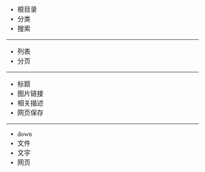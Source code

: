 <span  style="font-family: Simsun,serif; font-size: 17px; ">

- 根目录
- 分类
- 搜索

---

- 列表
- 分页

---

- 标题
- 图片链接
- 相关描述
- 网页保存

---

- down
- 文件
- 文字
- 网页

~~~

~~~

</span>
